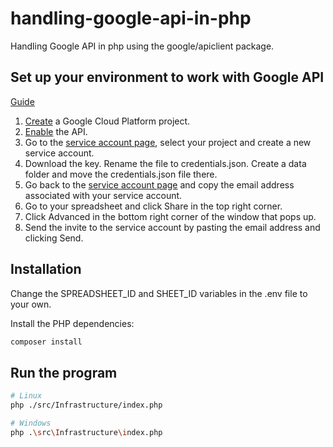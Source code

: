# handling-google-api-in-php

Handling Google API in php using the google/apiclient package.

## Set up your environment to work with Google API

[Guide](https://www.roelpeters.be/solved-the-caller-does-not-have-permission-using-the-api-with-a-private-google-spreadsheet/)

1. [Create](https://cloud.google.com/resource-manager/docs/creating-managing-projects) a Google Cloud Platform project.
2. [Enable](https://console.cloud.google.com/apis/library/sheets.googleapis.com?q=spreadsheet&id=739c20c5-5641-41e8-a938-e55ddc082ad1&supportedpurview=project) the API.
3. Go to the [service account page](https://console.cloud.google.com/iam-admin/serviceaccounts), select your project and create a new service account.
4. Download the key. Rename the file to credentials.json. Create a data folder and move the credentials.json file there.
5. Go back to the [service account page](https://console.cloud.google.com/iam-admin/serviceaccounts) and copy the email address associated with your service account.
6. Go to your spreadsheet and click Share in the top right corner.
7. Click Advanced in the bottom right corner of the window that pops up.
8. Send the invite to the service account by pasting the email address and clicking Send.

## Installation

Change the SPREADSHEET_ID and SHEET_ID variables in the .env file to your own.

Install the PHP dependencies:

```bash
composer install
```

## Run the program

```bash
# Linux
php ./src/Infrastructure/index.php

# Windows
php .\src\Infrastructure\index.php
```
